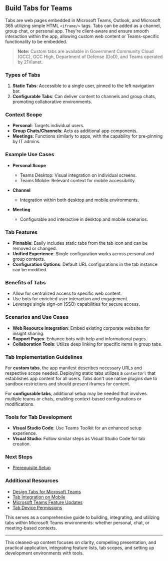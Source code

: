 ## Build Tabs for Teams

Tabs are web pages embedded in Microsoft Teams, Outlook, and Microsoft 365 utilizing simple HTML `<iframe/>` tags. Tabs can be added as a channel, group chat, or personal app. They're client-aware and ensure smooth interaction within the app, allowing custom web content or Teams-specific functionality to be embedded.

> **Note:** Custom tabs are available in Government Community Cloud (GCC), GCC High, Department of Defense (DoD), and Teams operated by 21Vianet.

### Types of Tabs
1. **Static Tabs**: Accessible to a single user, pinned to the left navigation bar.
2. **Configurable Tabs**: Can deliver content to channels and group chats, promoting collaborative environments.

### Context Scope
- **Personal**: Targets individual users.
- **Group Chats/Channels**: Acts as additional app components.
- **Meetings**: Functions similarly to apps, with the capability for pre-pinning by IT admins.

### Example Use Cases
- **Personal Scope**
    - Teams Desktop: Visual integration on individual screens.
    - Teams Mobile: Relevant context for mobile accessibility.

- **Channel**
    - Integration within both desktop and mobile environments.

- **Meeting**
    - Configurable and interactive in desktop and mobile scenarios.

### Tab Features

- **Pinnable**: Easily includes static tabs from the tab icon and can be removed or changed.
- **Unified Experience**: Single configuration works across personal and group contexts.
- **Configuration Options**: Default URL configurations in the tab instance can be modified.

### Benefits of Tabs
- Allow for centralized access to specific web content.
- Use bots for enriched user interaction and engagement.
- Leverage single sign-on (SSO) capabilities for secure access.
  
### Scenarios and Use Cases

- **Web Resource Integration**: Embed existing corporate websites for insight sharing.
- **Support Pages**: Enhance bots with help and informational pages.
- **Collaboration Tools**: Utilize deep linking for specific items in group tabs.
  
### Tab Implementation Guidelines

For **custom tabs**, the app manifest describes necessary URLs and respective scope needed. Deploying static tabs utilizes a `contentUrl` that establishes app content for all users. Tabs don't use native plugins due to sandbox restrictions and should present iframes for content.

For **configurable tabs**, additional setup may be needed that involves multiple teams or chats, enabling context-based configurations or modifications.

### Tools for Tab Development

- **Visual Studio Code**: Use Teams Toolkit for an enhanced setup experience.
- **Visual Studio**: Follow similar steps as Visual Studio Code for tab creation.

### Next Steps

- [Prerequisite Setup](/tabs/how-to/tab-requirements.md)

### Additional Resources

- [Design Tabs for Microsoft Teams](design/tabs.md)
- [Tab Integration on Mobile](/tabs/design/tabs-mobile.md)
- [Microsoft Teams Feature Updates](../resources/teams-updates.md)
- [Tab Device Permissions](~/sbs-tab-device-permissions.yml)

This serves as a comprehensive guide to building, integrating, and utilizing tabs within Microsoft Teams environments: whether personal, chat, or meeting-based contexts.

---

This cleaned-up content focuses on clarity, compelling presentation, and practical application, integrating feature lists, tab scopes, and setting up development environments with tools.
